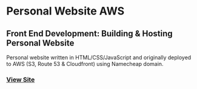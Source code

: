 # Personal Website AWS

## Front End Development: Building & Hosting Personal Website
Personal website written in HTML/CSS/JavaScript and originally deployed to AWS (S3, Route 53 & Cloudfront) using Namecheap domain.

### [View Site](https://dpghazi.github.io/personal-website-aws)
